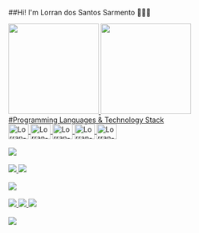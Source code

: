 ##Hi! I'm Lorran dos Santos Sarmento 👨‍💻🚀
<!--
- 🔭 I’m currently working on ...
- 🌱 I’m currently learning ...
- 👯 I’m looking to collaborate on ...
- 🤔 I’m looking for help with ...
- 💬 Ask me about ...
- 📫 How to reach me: ...
- 😄 Pronouns: ...
- ⚡ Fun fact: ...
-->
<div>
 <a href="https://github.com/lorransantosdev">
 <img height="180em" src="https://github-readme-stats.vercel.app/api?username=lorransantosdev&show_icons=true&theme=tokyonight&include_all_commits=true&count_private=true"/>
 <img height="180em" src="https://github-readme-stats.vercel.app/api/top-langs/?username=lorransantosdev&layout=compact&langs_count=6&theme=tokyonight"/>
</div>
#Programming Languages & Technology Stack
<div style="display: inline_block">
 <img align="center" alt="Lorran-Python" height="30" width="40" src="https://cdn.jsdelivr.net/gh/devicons/devicon/icons/python/python-original.svg">
 <img align="center" alt="Lorran-JS" height="30" width="40" src="https://cdn.jsdelivr.net/gh/devicons/devicon/icons/javascript/javascript-original.svg">
 <img align="center" alt="Lorran-HTML5" height="30" width="40" src="https://cdn.jsdelivr.net/gh/devicons/devicon/icons/html5/html5-original.svg">
 <img align="center" alt="Lorran-CSS3" height="30" width="40" src="https://cdn.jsdelivr.net/gh/devicons/devicon/icons/css3/css3-original.svg">
 <img align="center" alt="Lorran-C++" height="30" width="40" src="https://cdn.jsdelivr.net/gh/devicons/devicon/icons/cplusplus/cplusplus-original.svg">
</div>
<div style="display: inline_block"><br>
 <img src="https://img.shields.io/badge/Git-F05032?style=for-the-badge&logo=git&logoColor=white">
</div>
<div style="display: inline_block"><br>
 <img src="https://img.shields.io/badge/jQuery-0769AD?style=for-the-badge&logo=jquery&logoColor=white">
 <img src="https://img.shields.io/badge/Bootstrap-563D7C?style=for-the-badge&logo=bootstrap&logoColor=whit">
</div>
<div style="display: inline_block"><br>
 <img src="https://img.shields.io/badge/Arduino-00979D?style=for-the-badge&logo=Arduino&logoColor=white">
</div>

<div style="display: inline_block"><br>
 <img src="https://img.shields.io/badge/Visual_Studio_Code-0078D4?style=for-the-badge&logo=visual%20studio%20code&logoColor=white">
 <img src="https://img.shields.io/badge/Visual_Studio-5C2D91?style=for-the-badge&logo=visual%20studio&logoColor=white">
 <img src="https://img.shields.io/badge/Arduino_IDE-00979D?style=for-the-badge&logo=arduino&logoColor=white">

</div>
<div style="display: inline_block"><br>
 <img src="https://img.shields.io/badge/Microsoft_Office-D83B01?style=for-the-badge&logo=microsoft-office&logoColor=white">
</div>
